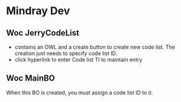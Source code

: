 # Mindray Dev

## Woc JerryCodeList

* contains an OWL and a create button to create new code list. The creation just needs to specify code list ID.
* click hyperlink to enter Code list TI to maintain entry

## Woc MainBO

When this BO is created, you must assign a code list ID to it.